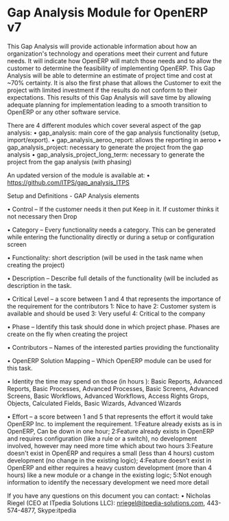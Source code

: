 Gap Analysis Module for OpenERP v7
=================

This Gap Analysis will provide actionable information about how an organization's technology and operations meet their current and future needs. It will indicate how OpenERP will match those needs and to allow the customer to determine the feasibility of implementing OpenERP. This Gap Analysis will be able to determine an estimate of project time and cost at ~70% certainty. It is also the first phase that allows the Customer to exit the project with limited investment if the results do not conform to their expectations. This results of this Gap Analysis will save time by allowing adequate planning for implementation leading to a smooth transition to OpenERP or any other software service.

There are 4 different modules which cover several aspect of the gap analysis:
• gap_analysis: main core of the gap analysis functionality (setup, import/export).
• gap_analysis_aeroo_report: allows the reporting in aeroo
• gap_analysis_project: necessary to generate the project from the gap analysis
• gap_analysis_project_long_term: necessary to generate the project from the gap analysis (with phasing)

An updated version of the module is available at:
• https://github.com/ITPS/gap_analysis_ITPS

Setup and Definitions - GAP Analysis elements

• Control – If the customer needs it then put Keep in it. If customer thinks it not necessary then Drop

• Category – Every functionality needs a category. This can be generated while entering the functionality directly or during a setup or configuration screen

• Functionality: short description (will be used in the task name when creating
   the project)

• Description – Describe full details of the functionality (will be included as
     description in the task.

• Critical Level – a score between 1 and 4 that represents the importance of
     the requirement for the contributors
1: Nice to have
2: Customer system is available and should be used
3: Very useful
4: Critical to the company

• Phase – Identify this task should done in which project phase. Phases are
create on the fly when creating the project

• Contributors – Names of the interested parties providing the functionality

• OpenERP Solution Mapping – Which OpenERP module can be used for this task.

• Identity the time may spend on those (in hours ): Basic Reports, Advanced Reports, Basic Processes, Advanced Processes, Basic Screens, Advanced Screens, Basic Workflows, Advanced Workflows, Access Rights Grops, Objects, Calculated Fields, Basic Wizards, Advanced Wizards

• Effort – a score between 1 and 5 that represents the effort it would take OpenERP Inc. to implement the requirement.
1:Feature already exists as is in OpenERP, Can be down in one hour;
2:Feature already exists in OpenERP and requires configuration (like a rule or a switch), no development involved, however may need more time which about two hours
3:Feature doesn't exist in OpenERP and requires a small (less than 4 hours)
custom development (no change in the existing logic);
4:Feature doesn't exist in OpenERP and either requires a heavy custom development (more than 4 hours) like a new module or a change in the existing logic;
5:Not enough information to identify the necessary development we need more detail

If you have any questions on this document you can contact:
• Nicholas Riegel (CEO at ITpedia Solutions LLC): nriegel@itpedia-solutions.com, 443-574-4877, Skype:itpedia
